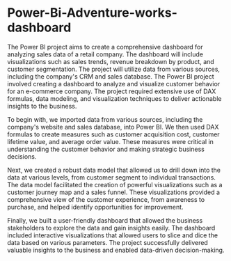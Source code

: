 # Power-Bi-Adventure-works-dashboard
 The Power BI project aims to create a comprehensive dashboard for analyzing sales data of a retail company. 
The dashboard will include visualizations such as sales trends, revenue breakdown by product, and customer segmentation. The project will utilize data from various sources, including the company's CRM and sales database.
The Power BI project involved creating a dashboard to analyze and visualize customer behavior for an e-commerce company. The project required extensive use of DAX formulas, data modeling, and visualization techniques to deliver actionable insights to the business.

To begin with, we imported data from various sources, including the company's website and sales database, into Power BI. We then used DAX formulas to create measures such as customer acquisition cost, customer lifetime value, and average order value. These measures were critical in understanding the customer behavior and making strategic business decisions.

Next, we created a robust data model that allowed us to drill down into the data at various levels, from customer segment to individual transactions. The data model facilitated the creation of powerful visualizations such as a customer journey map and a sales funnel. These visualizations provided a comprehensive view of the customer experience, from awareness to purchase, and helped identify opportunities for improvement.

Finally, we built a user-friendly dashboard that allowed the business stakeholders to explore the data and gain insights easily. The dashboard included interactive visualizations that allowed users to slice and dice the data based on various parameters. The project successfully delivered valuable insights to the business and enabled data-driven decision-making.
